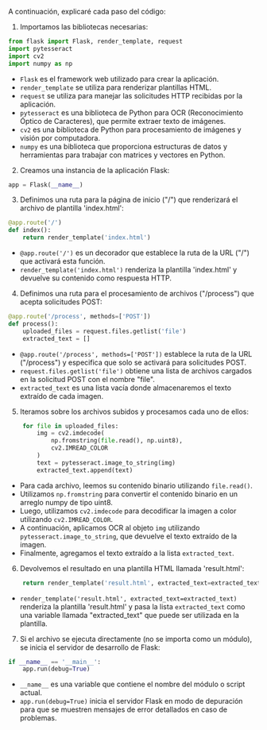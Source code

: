 A continuación, explicaré cada paso del código:

1. Importamos las bibliotecas necesarias:
```python
from flask import Flask, render_template, request
import pytesseract
import cv2
import numpy as np
```
- `Flask` es el framework web utilizado para crear la aplicación.
- `render_template` se utiliza para renderizar plantillas HTML.
- `request` se utiliza para manejar las solicitudes HTTP recibidas por la aplicación.
- `pytesseract` es una biblioteca de Python para OCR (Reconocimiento Óptico de Caracteres), que permite extraer texto de imágenes.
- `cv2` es una biblioteca de Python para procesamiento de imágenes y visión por computadora.
- `numpy` es una biblioteca que proporciona estructuras de datos y herramientas para trabajar con matrices y vectores en Python.

2. Creamos una instancia de la aplicación Flask:
```python
app = Flask(__name__)
```

3. Definimos una ruta para la página de inicio ("/") que renderizará el archivo de plantilla 'index.html':
```python
@app.route('/')
def index():
    return render_template('index.html')
```
- `@app.route('/')` es un decorador que establece la ruta de la URL ("/") que activará esta función.
- `render_template('index.html')` renderiza la plantilla 'index.html' y devuelve su contenido como respuesta HTTP.

4. Definimos una ruta para el procesamiento de archivos ("/process") que acepta solicitudes POST:
```python
@app.route('/process', methods=['POST'])
def process():
    uploaded_files = request.files.getlist('file')
    extracted_text = []
```
- `@app.route('/process', methods=['POST'])` establece la ruta de la URL ("/process") y especifica que solo se activará para solicitudes POST.
- `request.files.getlist('file')` obtiene una lista de archivos cargados en la solicitud POST con el nombre "file".
- `extracted_text` es una lista vacía donde almacenaremos el texto extraído de cada imagen.

5. Iteramos sobre los archivos subidos y procesamos cada uno de ellos:
```python
    for file in uploaded_files:
        img = cv2.imdecode(
            np.fromstring(file.read(), np.uint8), 
            cv2.IMREAD_COLOR
        )
        text = pytesseract.image_to_string(img)
        extracted_text.append(text)
```
- Para cada archivo, leemos su contenido binario utilizando `file.read()`.
- Utilizamos `np.fromstring` para convertir el contenido binario en un arreglo numpy de tipo uint8.
- Luego, utilizamos `cv2.imdecode` para decodificar la imagen a color utilizando `cv2.IMREAD_COLOR`.
- A continuación, aplicamos OCR al objeto `img` utilizando `pytesseract.image_to_string`, que devuelve el texto extraído de la imagen.
- Finalmente, agregamos el texto extraído a la lista `extracted_text`.

6. Devolvemos el resultado en una plantilla HTML llamada 'result.html':
```python
    return render_template('result.html', extracted_text=extracted_text)
```
- `render_template('result.html', extracted_text=extracted_text)` renderiza la plantilla 'result.html' y pasa la lista `extracted_text` como una variable llamada "extracted_text" que puede ser utilizada en la plantilla.

7. Si el archivo se ejecuta directamente (no se importa como un módulo), se inicia el servidor de desarrollo de Flask:
```python
if __name__ == '__main__':
    app.run(debug=True)
```
- `__name__` es una variable que contiene el nombre del módulo o script actual.
- `app.run(debug=True)` inicia el servidor Flask en modo de depuración para que se muestren mensajes de error detallados en caso de problemas.
